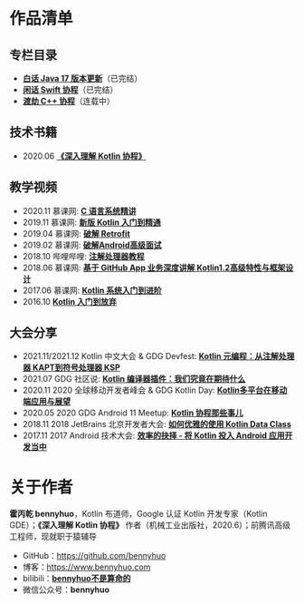# 作品清单

## 专栏目录

* [**白话 Java 17 版本更新**](https://www.bennyhuo.com/book/java17-updates/)（已完结）
* [**闲话 Swift 协程**](https://www.bennyhuo.com/book/swift-coroutines/)（已完结）
* [**渡劫 C++ 协程**](https://www.bennyhuo.com/book/cpp-coroutines/)（连载中）

## 技术书籍

* 2020.06 [**《深入理解 Kotlin 协程》**](https://item.jd.com/12898592.html)

## 教学视频

* 2020.11 慕课网: [**C 语言系统精讲**](https://coding.imooc.com/class/463.html)
* 2019.11 慕课网: [**新版 Kotlin 入门到精通**](https://coding.imooc.com/class/398.html)
* 2019.04 慕课网: [**破解 Retrofit**](https://www.imooc.com/learn/1128)
* 2019.02 慕课网: [**破解Android高级面试**](https://coding.imooc.com/class/317.html)
* 2018.10 哔哩哔哩: [**注解处理器教程**](https://www.bilibili.com/video/BV1RW411m7Hk/)
* 2018.06 慕课网: [**基于 GitHub App 业务深度讲解 Kotlin1.2高级特性与框架设计**](https://coding.imooc.com/class/232.html)
* 2017.06 慕课网: [**Kotlin 系统入门到进阶**](http://coding.imooc.com/class/108.html)
* 2016.10 [**Kotlin 入门到放弃**](https://github.com/enbandari/Kotlin-Tutorials)

## 大会分享

* 2021.11/2021.12 Kotlin 中文大会 & GDG Devfest: [**Kotlin 元编程：从注解处理器 KAPT到符号处理器 KSP**](https://www.bilibili.com/video/BV1JY411H7pb)
* 2021.07 GDG 社区说: [**Kotlin 编译器插件：我们究竟在期待什么**](https://www.bilibili.com/video/BV1Tf4y157ku)
* 2020.11 2020 全球移动开发者峰会 & GDG Kotlin Day: [**Kotlin多平台在移动端应用与展望**](https://live.csdn.net/room/zxff716/Dl55vGUZ)
* 2020.05 2020 GDG Android 11 Meetup: [**Kotlin 协程那些事儿**](https://www.bilibili.com/video/BV1MV411z7pM)
* 2018.11 2018 JetBrains 北京开发者大会: [**如何优雅的使用 Kotlin Data Class**](https://v.qq.com/x/page/n08227okqh9.html)
* 2017.11 2017 Android 技术大会: [**效率的抉择 - 将 Kotlin 投入 Android 应用开发当中**](http://play.itdks.com/watch/3740769?player=)

# 关于作者

**霍丙乾 bennyhuo**，Kotlin 布道师，Google 认证 Kotlin 开发专家（Kotlin GDE）；**《深入理解 Kotlin 协程》** 作者（机械工业出版社，2020.6）；前腾讯高级工程师，现就职于猿辅导

* GitHub：https://github.com/bennyhuo
* 博客：https://www.bennyhuo.com
* bilibili：[**bennyhuo不是算命的**](https://space.bilibili.com/28615855)
* 微信公众号：**bennyhuo**
